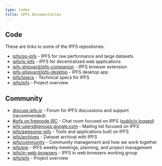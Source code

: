 ```yaml
---
type: index
title: IPFS Documentation
---
```


## Code

These are links to some of the IPFS repositories.

- <a class='link-github' href='https://github.com/ipfs/go-ipfs'>ipfs/go-ipfs</a> - IPFS for raw performance and large datasets
- <a class='link-github' href='https://github.com/ipfs/js-ipfs'>ipfs/js-ipfs</a> - IPFS for decentralized web applications
- <a class='link-github' href='https://github.com/ipfs-shipyard/ipfs-companion'>ipfs-shipyard/ipfs-companion</a> - IPFS browser extension
- <a class='link-github' href='https://github.com/ipfs-shipyard/ipfs-desktop'>ipfs-shipyard/ipfs-desktop</a> - IPFS desktop app
- <a class='link-github' href='https://github.com/ipfs/specs'>ipfs/specs</a> - Technical specs for IPFS
- <a class='link-github' href='https://github.com/ipfs/ipfs'>ipfs/ipfs</a> - Project overview

## Community

- [discuss.ipfs.io](https://discuss.ipfs.io) - Forum for IPFS discussions and support (recommended)
- [#ipfs on freenode IRC](https://riot.im/app/#/room/#ipfs:matrix.org) - Chat room focused on IPFS ([publicly logged](https://botbot.me/freenode/ipfs/))
- [ipfs-users@groups.google.com](https://groups.google.com/forum/#!forum/ipfs-users) - Mailing list focused on IPFS
- <a class='link-github' href='https://github.com/ipfs/awesome-ipfs'>ipfs/awesome-ipfs</a> - Tools and applications built on IPFS
- <a class='link-github' href='https://github.com/ipfs/archives'>ipfs/archives</a> - Dataset archival with IPFS
- <a class='link-github' href='https://github.com/ipfs/community'>ipfs/community</a> - Community management and how we work together
- <a class='link-github' href='https://github.com/ipfs/pm'>ipfs/pm</a> - IPFS weekly meetings, planning, and project management
- <a class='link-github' href='https://github.com/ipfs/in-web-browsers'>ipfs/in-web-browsers</a> - IPFS in web browsers working group
- <a class='link-github' href='https://github.com/ipfs/ipfs'>ipfs/ipfs</a> - Project overview

